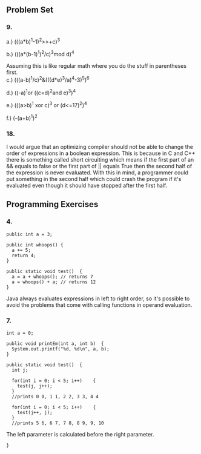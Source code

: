## Problem Set
### 9.
a.) (((a*b)<sup>1</sup>-1)<sup>2</sup>>>+c)<sup>3</sup>  

b.) (((a*(b-1)<sup>1</sup>)<sup>2</sup>/c)<sup>3</sup>mod d)<sup>4</sup>  

Assuming this is like regular math where you do the stuff in parentheses first. <br>
c.) (((a-b)<sup>1</sup>/c)<sup>2</sup>&(((d*e)<sup>3</sup>/a)<sup>4</sup>-3)<sup>5</sup>)<sup>6</sup>

d.)
((-a)<sup>1</sup>or ((c=d)<sup>2</sup>and e)<sup>3</sup>)<sup>4</sup>

e.) (((a>b)<sup>1</sup> xor c)<sup>3</sup> or (d<=17)<sup>2</sup>)<sup>4</sup>

f.) (-(a+b)<sup>1</sup>)<sup>2</sup>


### 18.
I would argue that an optimizing compiler should not be able to change the order of expressions in a boolean expression. This is because in C and C++ there is something called short circuiting which means if the first part of an && equals to false or the first part of || equals True then the second half of the expression is never evaluated. With this in mind, a programmer could put something in the second half which could crash the program if it's evaluated even though it should have stopped after the first half.  

## Programming Exercises
### 4.
    public int a = 3;

    public int whoops() {
      a += 5;
      return 4;
    }

    public static void test()  {
      a = a + whoops(); // returns 7
      a = whoops() + a; // returns 12
    }

Java always evaluates expressions in left to right order, so it's possible to avoid the problems that come with calling functions in operand evaluation.

### 7.
    int a = 0;

    public void printEm(int a, int b)  {
      System.out.printf("%d, %d\n", a, b);
    }

    public static void test()  {
      int j;

      for(int i = 0; i < 5; i++)	{
        test(j, j++);
      }
      //prints 0 0, 1 1, 2 2, 3 3, 4 4

      for(int i = 0; i < 5; i++)	{
        test(j++, j);
      }
      //prints 5 6, 6 7, 7 8, 8 9, 9, 10

The left parameter is calculated before the right parameter.

    }
